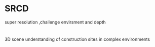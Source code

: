# SRCD
super resolution ,challenge envirsment and depth
# 
3D scene understanding of construction sites in complex environments